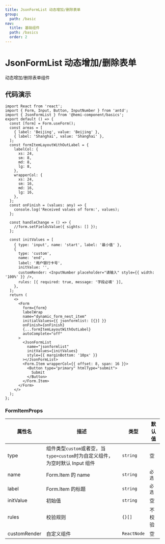 ```yaml
---
title: JsonFormList 动态增加/删除表单
group:
  path: /basic
nav:
  title: 基础组件
  path: /basics
  order: 2
---
```


# JsonFormList 动态增加/删除表单

动态增加/删除表单组件

## 代码演示

```tsx
import React from 'react';
import { Form, Input, Button, InputNumber } from 'antd';
import { JsonFormList } from '@hemi-component/basics';
export default () => {
  const [form] = Form.useForm();
  const areas = [
    { label: 'Beijing', value: 'Beijing' },
    { label: 'Shanghai', value: 'Shanghai' },
  ];
  const formItemLayoutWithOutLabel = {
    labelCol: {
      xs: 24,
      sm: 8,
      md: 8,
      lg: 8,
    },
    wrapperCol: {
      xs: 24,
      sm: 16,
      md: 16,
      lg: 16,
    },
  };
  const onFinish = (values: any) => {
    console.log('Received values of form:', values);
  };

  const handleChange = () => {
    //form.setFieldsValue({ sights: [] });
  };

  const initValues = [
    { type: 'input', name: 'start', label: '最小值' },
    {
      type: 'custom',
      name: 'end',
      label: '用户银行卡号',
      initValue: '',
      customRender: <InputNumber placeholder="请输入" style={{ width: '100%' }} />,
      rules: [{ required: true, message: '字段必填' }],
    },
  ];
  return (
    <>
      <Form
        form={form}
        labelWrap
        name="dynamic_form_nest_item"
        initialValues={{ jsonformlist: [{}] }}
        onFinish={onFinish}
        {...formItemLayoutWithOutLabel}
        autoComplete="off"
      >
        <JsonFormList
          name="jsonformlist"
          initValues={initValues}
          style={{ marginBottom: '10px' }}
        ></JsonFormList>
        <Form.Item wrapperCol={{ offset: 8, span: 16 }}>
          <Button type="primary" htmlType="submit">
            Submit
          </Button>
        </Form.Item>
      </Form>
    </>
  );
};
```

<API src="./index.tsx"></API>

### FormItemProps

| 属性名 | 描述 | 类型 | 默认值 |
| --- | --- | --- | --- |
| type | 组件类型`custom`或者空，当`type=custom`时为自定义组件，为空时默认 Input 组件 | `string` | 空 |
| name | Form.Item 的 name | `string` | `必选` |
| label | Form.Item 的标题 | `string` | `必选` |
| initValue | 初始值 | `string` | 空 |
| rules | 校验规则 | `{}[]` | 不校验 |
| customRender | 自定义组件 | `ReactNode` | 空 |
